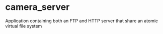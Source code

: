 camera_server
=============

Application containing both an FTP and HTTP server that share an atomic virtual file system